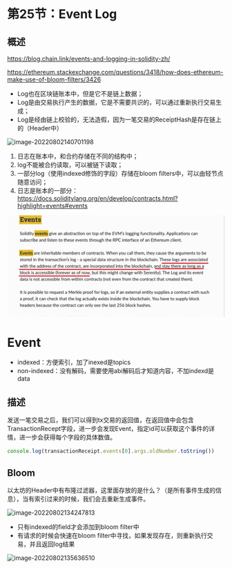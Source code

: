 # 第25节：Event Log

## 概述

https://blog.chain.link/events-and-logging-in-solidity-zh/

https://ethereum.stackexchange.com/questions/3418/how-does-ethereum-make-use-of-bloom-filters/3426



- Log也在区块链账本中，但是它不是链上数据；
- Log是由交易执行产生的数据，它是不需要共识的，可以通过重新执行交易生成；
- Log是经由链上校验的，无法造假，因为一笔交易的ReceiptHash是存在链上的（Header中）

![image-20220802140701198](https://duke-typora.s3.ap-southeast-1.amazonaws.com/uPic/image-20220802140701198.png)

1. 日志在账本中，和合约存储在不同的结构中；
2. log不能被合约读取，可以被链下读取；
3. 一部分log（使用indexed修饰的字段）存储在bloom filters中，可以由轻节点随意访问；
4. 日志是账本的一部分：https://docs.soliditylang.org/en/develop/contracts.html?highlight=events#events

![image-20220802102242980](assets/image-20220802102242980.png)

# Event

- indexed：方便索引，加了inexed是topics
- non-indexed：没有解码，需要使用abi解码后才知道内容，不加indexd是data

## 描述

发送一笔交易之后，我们可以得到tx交易的返回值，在返回值中会包含TransactionRecept字段，进一步会发现Event，指定id可以获取这个事件的详情，进一步会获得每个字段的具体数值。

```js
console.log(transactionReceipt.events[0].args.oldNumber.toString())
```

## Bloom

以太坊的Header中有布隆过滤器，这里面存放的是什么？（是所有事件生成的信息），当有索引过来的时候，我们会去重新生成事件。

![image-20220802134247813](https://duke-typora.s3.ap-southeast-1.amazonaws.com/uPic/image-20220802134247813.png)

- 只有indexed的field才会添加到bloom filter中
- 有请求的时候会快速在bloom filter中寻找，如果发现存在，则重新执行交易，并且返回log结果

![image-20220802135636510](https://duke-typora.s3.ap-southeast-1.amazonaws.com/uPic/image-20220802135636510.png)

